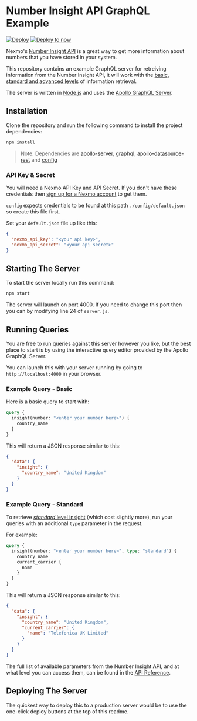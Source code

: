 # Number Insight API GraphQL Example

[![Deploy](https://www.herokucdn.com/deploy/button.svg)](https://nexmo.dev/ni-graphql-heroku) [![Deploy to now](https://deploy.now.sh/static/button.svg)](https://nexmo.dev/ni-graphql-now)

Nexmo's [Number Insight API](https://developer.nexmo.com/number-insight/overview) is a great way to get more information about numbers that you have stored in your system.

This repository contains an example GraphQL server for retreiving information from the Number Insight API, it will work with the [basic, standard and advanced levels](https://developer.nexmo.com/number-insight/overview#basic-standard-and-advanced-apis) of information retrieval.

The server is written in [Node.js](https://nodejs.org) and uses the [Apollo GraphQL Server](https://www.apollographql.com/).

## Installation

Clone the repository and run the following command to install the project dependencies:

```bash
npm install
```

> Note: Dependencies are [apollo-server](https://www.npmjs.com/package/apollo-server), [graphql](https://www.npmjs.com/package/graphql), [apollo-datasource-rest](https://www.npmjs.com/package/apollo-datasource-rest) and [config](https://www.npmjs.com/package/config)

### API Key & Secret

You will need a Nexmo API Key and API Secret. If you don't have these credentials then [sign up for a Nexmo account](https://dashboard.nexmo.com/sign-up) to get them.

`config` expects credentials to be found at this path `./config/default.json` so create this file first.

Set your `default.json` file up like this:

```json
{
  "nexmo_api_key": "<your api key>",
  "nexmo_api_secret": "<your api secret>"
}
```

## Starting The Server

To start the server locally run this command:

```bash
npm start
```

The server will launch on port 4000. If you need to change this port then you can by modifying line 24 of `server.js`.

## Running Queries

You are free to run queries against this server however you like, but the best place to start is by using the interactive query editor provided by the Apollo GraphQL Server.

You can launch this with your server running by going to `http://localhost:4000` in your browser.

### Example Query - Basic

Here is a basic query to start with:

```graphql
query {
  insight(number: "<enter your number here>") {
    country_name
  }
}
```

This will return a JSON response similar to this:

```json
{
  "data": {
    "insight": {
      "country_name": "United Kingdom"
    }
  }
}
```

### Example Query - Standard

To retrieve [_standard_ level insight](https://developer.nexmo.com/number-insight/code-snippets/number-insight-standard) (which cost slightly more), run your queries with an additional `type` parameter in the request.

For example:

```graphql
query {
  insight(number: "<enter your number here>", type: "standard") {
    country_name
    current_carrier {
      name
    }
  }
}
```

This will return a JSON response similar to this:

```json
{
  "data": {
    "insight": {
      "country_name": "United Kingdom",
      "current_carrier": {
        "name": "Telefonica UK Limited"
      }
    }
  }
}
```

The full list of available parameters from the Number Insight API, and at what level you can access them, can be found in the [API Reference](https://developer.nexmo.com/api/number-insight).

## Deploying The Server

The quickest way to deploy this to a production server would be to use the one-click deploy buttons at the top of this readme.
